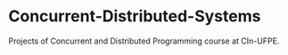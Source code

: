 # Concurrent-Distributed-Systems

Projects of Concurrent and Distributed Programming course at CIn-UFPE.
